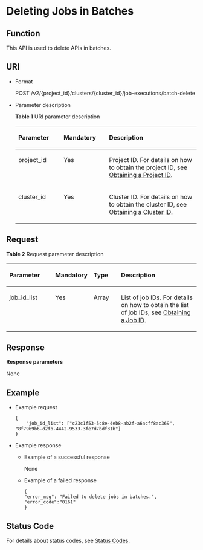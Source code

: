 # Deleting Jobs in Batches<a name="EN-US_TOPIC_0183401341"></a>

## Function<a name="section4408504619327"></a>

This API is used to delete APIs in batches.

## URI<a name="section10186656193217"></a>

-   Format

    POST /v2/\{project\_id\}/clusters/\{cluster\_id\}/job-executions/batch-delete

-   Parameter description

    **Table  1**  URI parameter description

    <a name="table49499141194754"></a>
    <table><thead align="left"><tr id="en-us_topic_0176713997_row33700024194754"><th class="cellrowborder" valign="top" width="25%" id="mcps1.2.4.1.1"><p id="en-us_topic_0176713997_p16571835194812"><a name="en-us_topic_0176713997_p16571835194812"></a><a name="en-us_topic_0176713997_p16571835194812"></a>Parameter</p>
    </th>
    <th class="cellrowborder" valign="top" width="25%" id="mcps1.2.4.1.2"><p id="en-us_topic_0176713997_p141410194812"><a name="en-us_topic_0176713997_p141410194812"></a><a name="en-us_topic_0176713997_p141410194812"></a>Mandatory</p>
    </th>
    <th class="cellrowborder" valign="top" width="50%" id="mcps1.2.4.1.3"><p id="en-us_topic_0176713997_p11454278194812"><a name="en-us_topic_0176713997_p11454278194812"></a><a name="en-us_topic_0176713997_p11454278194812"></a>Description</p>
    </th>
    </tr>
    </thead>
    <tbody><tr id="en-us_topic_0176713997_row39786771142917"><td class="cellrowborder" valign="top" width="25%" headers="mcps1.2.4.1.1 "><p id="en-us_topic_0176713997_p1503055142917"><a name="en-us_topic_0176713997_p1503055142917"></a><a name="en-us_topic_0176713997_p1503055142917"></a>project_id</p>
    </td>
    <td class="cellrowborder" valign="top" width="25%" headers="mcps1.2.4.1.2 "><p id="en-us_topic_0176713997_p54638598142917"><a name="en-us_topic_0176713997_p54638598142917"></a><a name="en-us_topic_0176713997_p54638598142917"></a>Yes</p>
    </td>
    <td class="cellrowborder" valign="top" width="50%" headers="mcps1.2.4.1.3 "><p id="en-us_topic_0176713997_p63650338142917"><a name="en-us_topic_0176713997_p63650338142917"></a><a name="en-us_topic_0176713997_p63650338142917"></a>Project ID. For details on how to obtain the project ID, see <a href="obtaining-a-project-id.md">Obtaining a Project ID</a>.</p>
    </td>
    </tr>
    <tr id="en-us_topic_0176713997_row3457216201210"><td class="cellrowborder" valign="top" width="25%" headers="mcps1.2.4.1.1 "><p id="en-us_topic_0176713997_p194589160122"><a name="en-us_topic_0176713997_p194589160122"></a><a name="en-us_topic_0176713997_p194589160122"></a>cluster_id</p>
    </td>
    <td class="cellrowborder" valign="top" width="25%" headers="mcps1.2.4.1.2 "><p id="en-us_topic_0176713997_p045813165125"><a name="en-us_topic_0176713997_p045813165125"></a><a name="en-us_topic_0176713997_p045813165125"></a>Yes</p>
    </td>
    <td class="cellrowborder" valign="top" width="50%" headers="mcps1.2.4.1.3 "><p id="en-us_topic_0176713997_p1845891641218"><a name="en-us_topic_0176713997_p1845891641218"></a><a name="en-us_topic_0176713997_p1845891641218"></a>Cluster ID. For details on how to obtain the cluster ID, see <a href="obtain-mrs-cluster-information.md#section177891315153619">Obtaining a Cluster ID</a>.</p>
    </td>
    </tr>
    </tbody>
    </table>


## Request<a name="section673761354213"></a>

**Table  2**  Request parameter description

<a name="table46210785193317"></a>
<table><thead align="left"><tr id="row34262165193317"><th class="cellrowborder" valign="top" width="25%" id="mcps1.2.5.1.1"><p id="p12621391193317"><a name="p12621391193317"></a><a name="p12621391193317"></a>Parameter</p>
</th>
<th class="cellrowborder" valign="top" width="15%" id="mcps1.2.5.1.2"><p id="p15699711193317"><a name="p15699711193317"></a><a name="p15699711193317"></a>Mandatory</p>
</th>
<th class="cellrowborder" valign="top" width="15%" id="mcps1.2.5.1.3"><p id="p562413019313"><a name="p562413019313"></a><a name="p562413019313"></a>Type</p>
</th>
<th class="cellrowborder" valign="top" width="45%" id="mcps1.2.5.1.4"><p id="p63717051193317"><a name="p63717051193317"></a><a name="p63717051193317"></a>Description</p>
</th>
</tr>
</thead>
<tbody><tr id="row36582554193317"><td class="cellrowborder" valign="top" width="25%" headers="mcps1.2.5.1.1 "><p id="p2182648173014"><a name="p2182648173014"></a><a name="p2182648173014"></a>job_id_list</p>
</td>
<td class="cellrowborder" valign="top" width="15%" headers="mcps1.2.5.1.2 "><p id="p2181448193015"><a name="p2181448193015"></a><a name="p2181448193015"></a>Yes</p>
</td>
<td class="cellrowborder" valign="top" width="15%" headers="mcps1.2.5.1.3 "><p id="p3180194813304"><a name="p3180194813304"></a><a name="p3180194813304"></a>Array</p>
</td>
<td class="cellrowborder" valign="top" width="45%" headers="mcps1.2.5.1.4 "><p id="p151790482306"><a name="p151790482306"></a><a name="p151790482306"></a>List of job IDs. For details on how to obtain the list of job IDs, see <a href="obtain-mrs-cluster-information.md#section247234143612">Obtaining a Job ID</a>.</p>
</td>
</tr>
</tbody>
</table>

## Response<a name="section775516131425"></a>

**Response parameters**

None

## Example<a name="section1210015461189"></a>

-   Example request

    ```
    {
    	"job_id_list": ["c23c1f53-5c8e-4eb8-ab2f-a6acff8ac369", "8f7969b6-d2fb-4442-9533-3fe7d7bdf31b"]
    }
    ```

-   Example response
    -   Example of a successful response

        None

    -   Example of a failed response

        ```
        {
        "error_msg": "Failed to delete jobs in batches.",
        "error_code":"0161"
        }
        ```



## Status Code<a name="section4391766619434"></a>

For details about status codes, see  [Status Codes](status-codes.md).

